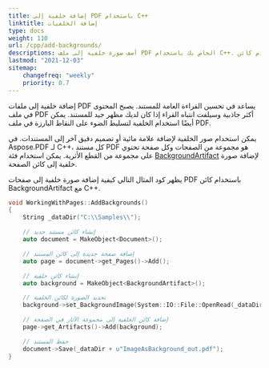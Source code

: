 ```yaml
---
title: إضافة خلفية إلى PDF باستخدام C++
linktitle: إضافة الخلفيات
type: docs
weight: 110
url: /cpp/add-backgrounds/
descriptions: أضف صورة خلفية إلى ملف PDF الخاص بك باستخدام C++. استخدم كائن BackgroundArtifact.
lastmod: "2021-12-03"
sitemap:
    changefreq: "weekly"
    priority: 0.7
---
```


إضافة خلفية إلى ملفات PDF يساعد في تحسين القراءة العامة للمستند. يصبح المحتوى في ملف PDF أكثر جاذبية وسيلفت انتباه القراء إذا كان لديك مظهر جيد للمستند. يمكن أيضًا استخدام الخلفية لتسليط الضوء على النقاط البارزة في ملف PDF.

يمكن استخدام صور الخلفية لإضافة علامة مائية أو تصميم دقيق آخر إلى المستندات. في Aspose.PDF لـ C++، كل مستند PDF هو مجموعة من الصفحات وكل صفحة تحتوي على مجموعة من القطع الأثرية. يمكن استخدام فئة [BackgroundArtifact](https://reference.aspose.com/pdf/cpp/class/aspose.pdf.background_artifact) لإضافة صورة خلفية إلى كائن الصفحة.

يظهر كود المثال التالي كيفية إضافة صورة خلفية إلى صفحات PDF باستخدام كائن BackgroundArtifact مع C++.

```cpp
void WorkingWithPages::AddBackgrounds()
{
    String _dataDir("C:\\Samples\\");

    // إنشاء كائن مستند جديد
    auto document = MakeObject<Document>();

    // إضافة صفحة جديدة إلى كائن المستند
    auto page = document->get_Pages()->Add();

    // إنشاء كائن خلفية
    auto background = MakeObject<BackgroundArtifact>();

    // تحديد الصورة لكائن الخلفية
    background->set_BackgroundImage(System::IO::File::OpenRead(_dataDir + u"background.png"));

    // إضافة كائن الخلفية إلى مجموعة الآثار في الصفحة
    page->get_Artifacts()->Add(background);

    // حفظ المستند
    document->Save(_dataDir + u"ImageAsBackground_out.pdf");
}
```